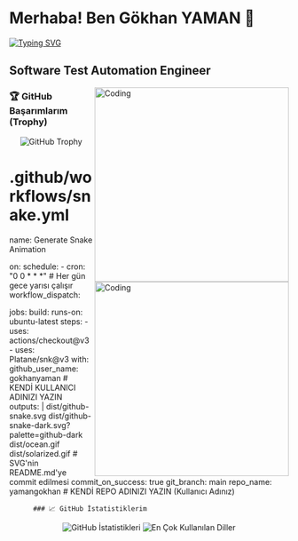 # Merhaba! Ben Gökhan YAMAN 🚀

<p align="left">
  <a href="https://github.com/gokhanyaman">
    <img src="https://readme-typing-svg.herokuapp.com?font=Fira+Code&size=24&pause=1000&color=F70000&center=true&vCenter=true&width=450&lines=Software+Test+Automation+Engineer;Test+Otomasyonu+Stratejisti;Yaz%C4%B1l%C4%B1m+Kalitesi+Garanti+Alt%C4%B1nda!+QA+G%C3%BCc%C3%BC" alt="Typing SVG" />
  </a>
</p>

## Software Test Automation Engineer

<img align="right" alt="Coding" width="350" src="https://media.giphy.com/media/Q81N4g5y61m6c9gX18/giphy.gif">
<img align="right" alt="Coding" width="350" src="https://media.giphy.com/media/v1.Y2lkPTc5MGI3NjExNTV0N2Q0ZjI5eTY5MXVkb2xrb2Q3NjA5cm0xYXR4YnNpMGJ0bDR1ZyZlcD12MV9pbnRlcm5hbF9naWYmY3Q9Zw/3oKIPnAiaS8EHzUjKw/giphy.gif">

### 🏆 GitHub Başarımlarım (Trophy)
<p align="center">
  <img src="https://github-profile-trophy.vercel.app/?username=gokhanyaman&theme=onedark&no-frame=true&row=1&column=7" alt="GitHub Trophy" />
</p>

# .github/workflows/snake.yml
name: Generate Snake Animation

on:
  schedule:
    - cron: "0 0 * * *" # Her gün gece yarısı çalışır
  workflow_dispatch:

jobs:
  build:
    runs-on: ubuntu-latest
    steps:
      - uses: actions/checkout@v3
      - uses: Platane/snk@v3
        with:
          github_user_name: gokhanyaman # KENDİ KULLANICI ADINIZI YAZIN
          outputs: |
            dist/github-snake.svg
            dist/github-snake-dark.svg?palette=github-dark
            dist/ocean.gif
            dist/solarized.gif
          # SVG'nin README.md'ye commit edilmesi
          commit_on_success: true
          git_branch: main
          repo_name: yamangokhan # KENDİ REPO ADINIZI YAZIN (Kullanıcı Adınız)

          ### 📈 GitHub İstatistiklerim
<p align="center">
  <img src="https://github-readme-stats.vercel.app/api?username=gokhanyaman&show_icons=true&theme=dark&include_all_commits=true&count_private=true" alt="GitHub İstatistikleri" />
  <img src="https://github-readme-stats.vercel.app/api/top-langs/?username=gokhanyaman&layout=compact&theme=dark" alt="En Çok Kullanılan Diller" />
</p>
